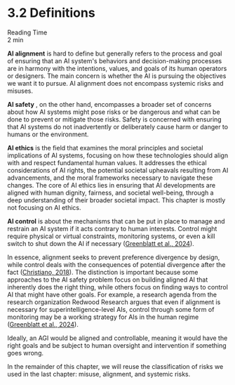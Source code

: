 # 3.2 Definitions
<div class="section-meta">
    <div class="meta-item">
        <span class="meta-icon">
            <i class="fas fa-clock"></i>
        </span>
        <div class="meta-content">
            <div class="meta-label">Reading Time</div>
            <div class="meta-value">2 min</div>
        </div>
    </div>
</div>

**AI alignment** is hard to define but generally refers to the process and goal of ensuring that an AI system's behaviors and decision-making processes are in harmony with the intentions, values, and goals of its human operators or designers. The main concern is whether the AI is pursuing the objectives we want it to pursue. AI alignment does not encompass systemic risks and misuses.

**AI safety** , on the other hand, encompasses a broader set of concerns about how AI systems might pose risks or be dangerous and what can be done to prevent or mitigate those risks. Safety is concerned with ensuring that AI systems do not inadvertently or deliberately cause harm or danger to humans or the environment.

**AI ethics** is the field that examines the moral principles and societal implications of AI systems, focusing on how these technologies should align with and respect fundamental human values. It addresses the ethical considerations of AI rights, the potential societal upheavals resulting from AI advancements, and the moral frameworks necessary to navigate these changes. The core of AI ethics lies in ensuring that AI developments are aligned with human dignity, fairness, and societal well-being, through a deep understanding of their broader societal impact. This chapter is mostly not focusing on AI ethics.

**AI control** is about the mechanisms that can be put in place to manage and restrain an AI system if it acts contrary to human interests. Control might require physical or virtual constraints, monitoring systems, or even a kill switch to shut down the AI if necessary ([Greenblatt et al., 2024](https://arxiv.org/abs/2312.06942)).

In essence, alignment seeks to prevent preference divergence by design, while control deals with the consequences of potential divergence after the fact ([Christiano, 2018](https://www.alignmentforum.org/posts/ZeE7EKHTFMBs8eMxn/clarifying-ai-alignment)). The distinction is important because some approaches to the AI safety problem focus on building aligned AI that inherently does the right thing, while others focus on finding ways to control AI that might have other goals. For example, a research agenda from the research organization Redwood Research argues that even if alignment is necessary for superintelligence-level AIs, control through some form of monitoring may be a working strategy for AIs in the human regime ([Greenblatt et al., 2024](https://www.alignmentforum.org/posts/kcKrE9mzEHrdqtDpE/the-case-for-ensuring-that-powerful-ais-are-controlled)).

Ideally, an AGI would be aligned and controllable, meaning it would have the right goals and be subject to human oversight and intervention if something goes wrong.

In the remainder of this chapter, we will reuse the classification of risks we used in the last chapter: misuse, alignment, and systemic risks.